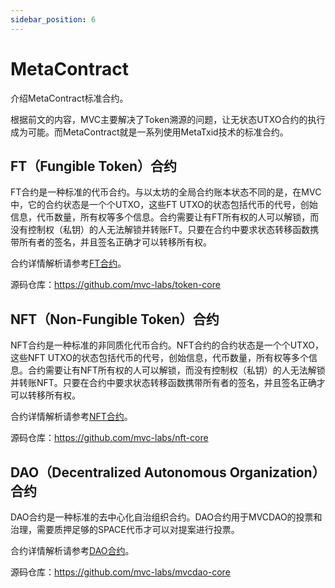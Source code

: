 ```yaml
---
sidebar_position: 6
---
```


# MetaContract

介绍MetaContract标准合约。

根据前文的内容，MVC主要解决了Token溯源的问题，让无状态UTXO合约的执行成为可能。而MetaContract就是一系列使用MetaTxid技术的标准合约。

## FT（Fungible Token）合约

FT合约是一种标准的代币合约。与以太坊的全局合约账本状态不同的是，在MVC中，它的合约状态是一个个UTXO，这些FT
UTXO的状态包括代币的代号，创始信息，代币数量，所有权等多个信息。合约需要让有FT所有权的人可以解锁，而没有控制权（私钥）的人无法解锁并转账FT。只要在合约中要求状态转移函数携带所有者的签名，并且签名正确才可以转移所有权。

合约详情解析请参考[FT合约](../../contract/mvc-standard/ft-token.md)。

源码仓库：https://github.com/mvc-labs/token-core

## NFT（Non-Fungible Token）合约

NFT合约是一种标准的非同质化代币合约。NFT合约的合约状态是一个个UTXO，这些NFT
UTXO的状态包括代币的代号，创始信息，代币数量，所有权等多个信息。合约需要让有NFT所有权的人可以解锁，而没有控制权（私钥）的人无法解锁并转账NFT。只要在合约中要求状态转移函数携带所有者的签名，并且签名正确才可以转移所有权。

合约详情解析请参考[NFT合约](../../contract/mvc-standard/nft-token.md)。

源码仓库：https://github.com/mvc-labs/nft-core

## DAO（Decentralized Autonomous Organization）合约

DAO合约是一种标准的去中心化自治组织合约。DAO合约用于MVCDAO的投票和治理，需要质押足够的SPACE代币才可以对提案进行投票。

合约详情解析请参考[DAO合约](../../contract/mvc-standard/dao.md)。

源码仓库：https://github.com/mvc-labs/mvcdao-core

